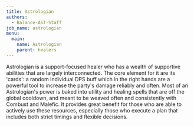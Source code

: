 ```yaml
---
title: Astrologian
authors:
  - Balance-AST-Staff
job_name: astrologian
menu:
  main:
    name: Astrologian
    parent: healers
---
```

Astrologian is a support-focused healer who has a wealth of supportive abilities that are largely interconnected. The core element for it are its 'cards': a random individual DPS buff which in the right hands are a powerful tool to increase the party's damage reliably and often. Most of an Astrologian's power is baked into utility and healing spells that are off the global cooldown, and meant to be weaved often and consistently with Combust and Malefic. It provides great benefit for those who are able to actively use these resources, especially those who execute a plan that includes both strict timings and flexible decisions.